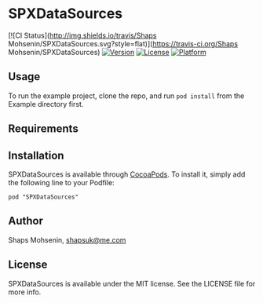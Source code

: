 # SPXDataSources

[![CI Status](http://img.shields.io/travis/Shaps Mohsenin/SPXDataSources.svg?style=flat)](https://travis-ci.org/Shaps Mohsenin/SPXDataSources)
[![Version](https://img.shields.io/cocoapods/v/SPXDataSources.svg?style=flat)](http://cocoadocs.org/docsets/SPXDataSources)
[![License](https://img.shields.io/cocoapods/l/SPXDataSources.svg?style=flat)](http://cocoadocs.org/docsets/SPXDataSources)
[![Platform](https://img.shields.io/cocoapods/p/SPXDataSources.svg?style=flat)](http://cocoadocs.org/docsets/SPXDataSources)

## Usage

To run the example project, clone the repo, and run `pod install` from the Example directory first.

## Requirements

## Installation

SPXDataSources is available through [CocoaPods](http://cocoapods.org). To install
it, simply add the following line to your Podfile:

    pod "SPXDataSources"

## Author

Shaps Mohsenin, shapsuk@me.com

## License

SPXDataSources is available under the MIT license. See the LICENSE file for more info.

